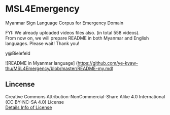 # MSL4Emergency
Myanmar Sign Language Corpus for Emergency Domain  

FYI: We already uploaded videos files also. (in total 558 videos).  
From now on, we will prepare README in both Myanmar and English languages.
Please wait!
Thank you!

y@Bielefeld

![README in Myanmar language] (https://github.com/ye-kyaw-thu/MSL4Emergency/blob/master/README-my.md)
## Lincense
Creative Commons Attribution-NonCommercial-Share Alike 4.0 International (CC BY-NC-SA 4.0) License  
[Details Info of License](https://creativecommons.org/licenses/by-nc-sa/4.0/)
